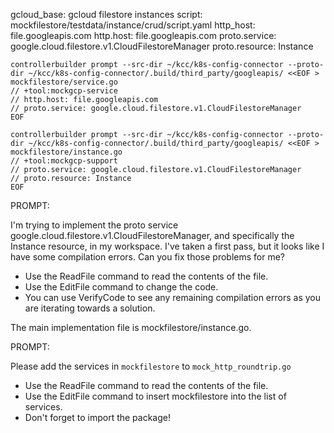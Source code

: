 gcloud_base: gcloud filestore instances
script: mockfilestore/testdata/instance/crud/script.yaml
http_host: file.googleapis.com
http.host: file.googleapis.com
proto.service: google.cloud.filestore.v1.CloudFilestoreManager
proto.resource: Instance

```
controllerbuilder prompt --src-dir ~/kcc/k8s-config-connector --proto-dir ~/kcc/k8s-config-connector/.build/third_party/googleapis/ <<EOF > mockfilestore/service.go
// +tool:mockgcp-service
// http.host: file.googleapis.com
// proto.service: google.cloud.filestore.v1.CloudFilestoreManager
EOF
```


```
controllerbuilder prompt --src-dir ~/kcc/k8s-config-connector --proto-dir ~/kcc/k8s-config-connector/.build/third_party/googleapis/ <<EOF > mockfilestore/instance.go
// +tool:mockgcp-support
// proto.service: google.cloud.filestore.v1.CloudFilestoreManager
// proto.resource: Instance
EOF
```

PROMPT:

I'm trying to implement the proto service google.cloud.filestore.v1.CloudFilestoreManager, and specifically the Instance resource, in my workspace. I've taken a first pass, but it looks like I have some compilation errors.  Can you fix those problems for me?

* Use the ReadFile command to read the contents of the file.
* Use the EditFile command to change the code.
* You can use VerifyCode to see any remaining compilation errors as you are iterating towards a solution.

The main implementation file is mockfilestore/instance.go.  

PROMPT:

Please add the services in `mockfilestore` to `mock_http_roundtrip.go`

* Use the ReadFile command to read the contents of the file.
* Use the EditFile command to insert mockfilestore into the list of services.
* Don't forget to import the package!

